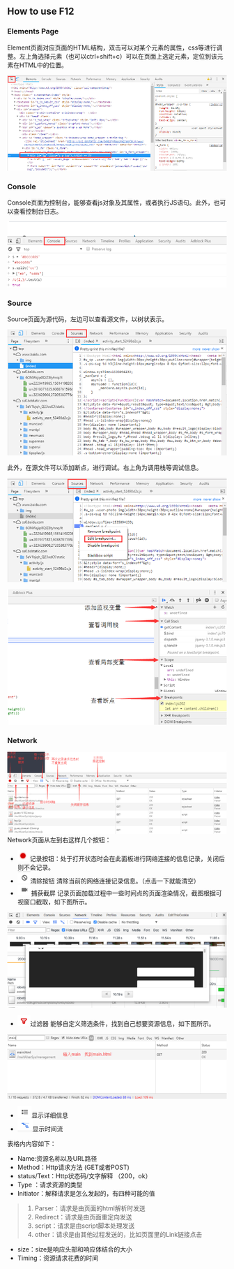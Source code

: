 ## How to use F12
### Elements Page
Element页面对应页面的HTML结构，双击可以对某个元素的属性，css等进行调整。左上角选择元素（也可以ctrl+shift+c）可以在页面上选定元素，定位到该元素在HTML中的位置。


![avatar](./p1.png)

### Console
Console页面为控制台，能够查看js对象及其属性，或者执行JS语句。此外，也可以查看控制台日志。

![avatar](./p2.png)

### Source
Source页面为源代码，左边可以查看源文件，以树状表示。

![avatar](./p3.png)

此外，在源文件可以添加断点，进行调试。右上角为调用栈等调试信息。

![avatar](./p4.png)

![avatar](./p5.png)

### Network
![avatar](./network.png)
Network页面从左到右这样几个按钮：
* ![avatar](./p6.png)记录按钮：处于打开状态时会在此面板进行网络连接的信息记录，关闭后则不会记录。
* ![avatar](./p7.png)清除按钮 清除当前的网络连接记录信息。（点击一下就能清空）
* ![avatar](./p8.png)捕获截屏 记录页面加载过程中一些时间点的页面渲染情况，截图根据可视窗口截取，如下图所示。

![avatar](./p10.png)

* ![avatar](./p9.png)过滤器 能够自定义筛选条件，找到自己想要资源信息，如下图所示。

![avatar](./p11.png)

* ![avatar](./p12.png)显示详细信息
* ![avatar](./p13.png)显示时间流

表格内内容如下：
* Name:资源名称以及URL路径
* Method：Http请求方法 (GET或者POST)
* status/Text：Http状态码/文字解释 （200，ok）
* Type ：请求资源的类型
* Initiator：解释请求是怎么发起的，有四种可能的值
> 1. Parser：请求是由页面的html解析时发送 
> 2. Redirect：请求是由页面重定向发送
> 3. script：请求是由script脚本处理发送
> 4. other：请求是由其他过程发送的，比如页面里的Link链接点击
* size：size是响应头部和响应体结合的大小
* Timing：资源请求花费的时间
